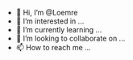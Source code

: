 - 👋 Hi, I’m @Loemre
- 👀 I’m interested in ...
- 🌱 I’m currently learning ...
- 💞️ I’m looking to collaborate on ...
- 📫 How to reach me ...

<!---
Loemre/Loemre is a ✨ special ✨ repository because its `README.md` (this file) appears on your GitHub profile.
You can click the Preview link to take a look at your changes.
--->
